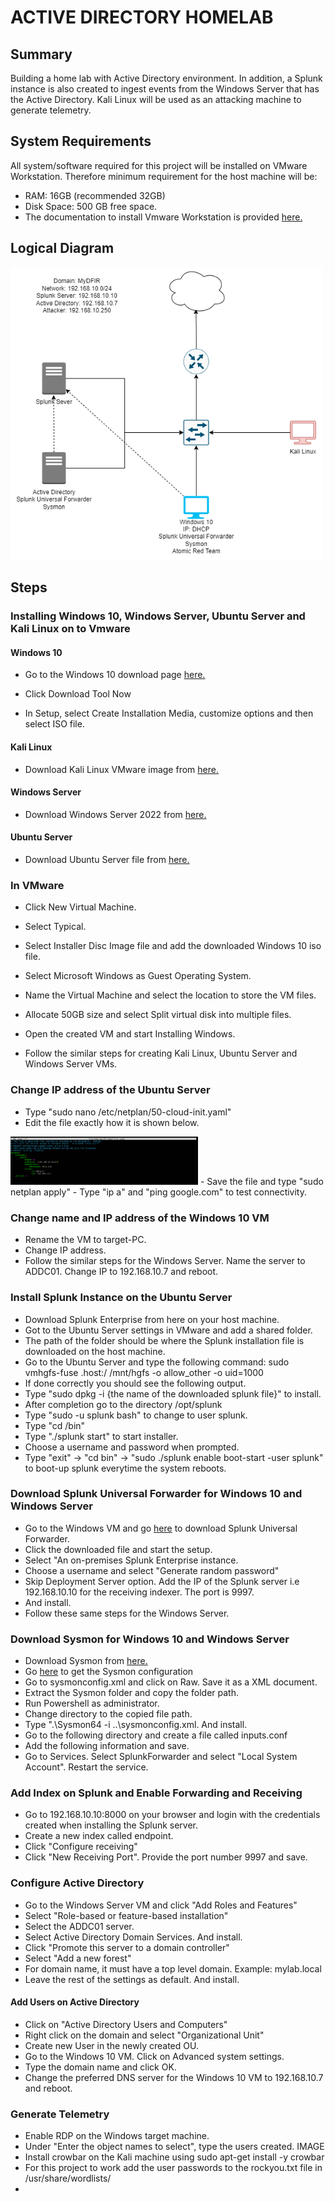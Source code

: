 # ACTIVE DIRECTORY HOMELAB

## Summary
Building a home lab with Active Directory environment. In addition, a Splunk instance is also created to ingest events from the Windows Server that has the Active Directory. 
Kali Linux will be used as an attacking machine to generate telemetry. 

## System Requirements
All system/software required for this project will be installed on VMware Workstation. Therefore minimum requirement for the host machine will be:

- RAM: 16GB (recommended 32GB)
- Disk Space: 500 GB free space. 
- The documentation to install Vmware Workstation is provided <a href="https://knowledge.broadcom.com/external/article/344595/downloading-and-installing-vmware-workst.html">here.</a>

## Logical Diagram
<img src="https://github.com/anandu106/ad_project/blob/abafa29a4f5920e878e678aeea43647f22a20ee9/Images/logical_diagram.png" width="500">

## Steps
### Installing Windows 10, Windows Server, Ubuntu Server and Kali Linux on to Vmware
#### Windows 10
- Go to the Windows 10 download page <a href="https://www.microsoft.com/en-ca/software-download/windows10">here.</a>

- Click Download Tool Now

- In Setup, select Create Installation Media, customize options and then select ISO file. 


#### Kali Linux
- Download Kali Linux VMware image from <a href="https://www.kali.org/get-kali/#kali-virtual-machines">here.</a>


#### Windows Server
- Download Windows Server 2022 from <a href="https://www.microsoft.com/en-us/evalcenter/evaluate-windows-server-2022">here.</a>


#### Ubuntu Server
- Download Ubuntu Server file from <a href="https://ubuntu.com/download/server">here.</a>


### In VMware
 
- Click New Virtual Machine.

- Select Typical.  

- Select Installer Disc Image file and add the downloaded Windows 10 iso file. 

- Select Microsoft Windows as Guest Operating System.

- Name the Virtual Machine and select the location to store the VM files. 

- Allocate 50GB size and select Split virtual disk into multiple files.
 
- Open the created VM and start Installing Windows.   

- Follow the similar steps for creating Kali Linux, Ubuntu Server and Windows Server VMs.

### Change IP address of the Ubuntu Server
- Type "sudo nano /etc/netplan/50-cloud-init.yaml"
- Edit the file exactly how it is shown below.
<img src="https://github.com/anandu106/ad_project/blob/2f9a0c4817423dfa04b887b45aa350a2a66ccdfb/Images/ubuntu_ip.png" width="300">
- Save the file and type "sudo netplan apply"
- Type "ip a" and "ping google.com" to test connectivity. 


### Change name and IP address of the Windows 10 VM
- Rename the VM to target-PC.
- Change IP address. 
- Follow the similar steps for the Windows Server. Name the server to ADDC01. Change IP to 192.168.10.7 and reboot. 
  
### Install Splunk Instance on the Ubuntu Server
- Download Splunk Enterprise from here on your host machine. 
- Got to the Ubuntu Server settings in VMware and add a shared folder.
- The path of the folder should be where the Splunk installation file is downloaded on the host machine.
- Go to the Ubuntu Server and type the following command:
sudo vmhgfs-fuse .host:/ /mnt/hgfs -o allow_other -o uid=1000
- If done correctly you should see the following output.
- Type "sudo dpkg -i {the name of the downloaded splunk file}" to install.
- After completion go to the directory /opt/splunk
- Type "sudo -u splunk bash" to change to user splunk.
- Type "cd /bin"
- Type "./splunk start" to start installer.
- Choose a username and password when prompted.
- Type "exit" -> "cd bin" -> "sudo ./splunk enable boot-start -user splunk" to boot-up splunk everytime the system reboots.  


### Download Splunk Universal Forwarder for Windows 10 and Windows Server
- Go to the Windows VM and go <a href="https://www.splunk.com/en_us/download/universal-forwarder.html">here</a> to download Splunk Universal Forwarder.
- Click the downloaded file and start the setup.
- Select "An on-premises Splunk Enterprise instance.
- Choose a username and select "Generate random password"
- Skip Deployment Server option. Add the IP of the Splunk server i.e 192.168.10.10 for the receiving indexer. The port is 9997.
- And install.
- Follow these same steps for the Windows Server.

 ### Download Sysmon for Windows 10 and Windows Server
 - Download Sysmon from <a href="https://learn.microsoft.com/en-us/sysinternals/downloads/sysmon">here.</a>
 - Go <a href="https://github.com/olafhartong/sysmon-modular">here</a> to get the Sysmon configuration
 - Go to sysmonconfig.xml and click on Raw. Save it as a XML document.
 - Extract the Sysmon folder and copy the folder path.
 - Run Powershell as administrator.
 - Change directory to the copied file path.
 - Type ".\Sysmon64 -i ..\sysmonconfig.xml. And install.
 - Go to the following directory and create a file called inputs.conf
 - Add the following information and save.
 - Go to Services. Select SplunkForwarder and select "Local System Account". Restart the service.


### Add Index on Splunk and Enable Forwarding and Receiving
- Go to 192.168.10.10:8000 on your browser and login with the credentials created when installing the Splunk server.
- Create a new index called endpoint.
- Click "Configure receiving"
- Click "New Receiving Port". Provide the port number 9997 and save.


### Configure Active Directory
- Go to the Windows Server VM and click "Add Roles and Features"
- Select "Role-based or feature-based installation"
- Select the ADDC01 server.
- Select Active Directory Domain Services. And install.
- Click "Promote this server to a domain controller"
- Select "Add a new forest"
- For domain name, it must have a top level domain. Example: mylab.local
- Leave the rest of the settings as default. And install.

#### Add Users on Active Directory
- Click on "Active Directory Users and Computers"
- Right click on the domain and select "Organizational Unit"
- Create new User in the newly created OU.
- Go to the Windows 10 VM. Click on Advanced system settings.
- Type the domain name and click OK.
- Change the preferred DNS server for the Windows 10 VM to 192.168.10.7 and reboot.

### Generate Telemetry
- Enable RDP on the Windows target machine.
- Under "Enter the object names to select", type the users created.
IMAGE
- Install crowbar on the Kali machine using sudo apt-get install -y crowbar
- For this project to work add the user passwords to the rockyou.txt file in /usr/share/wordlists/
- 
